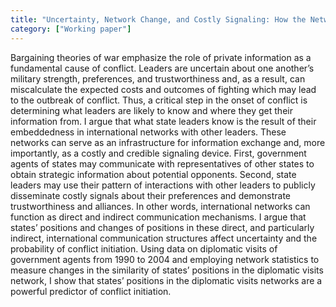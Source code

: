 ```yaml
---
title: "Uncertainty, Network Change, and Costly Signaling: How the Network of Diplomatic Visits Affects the Initiation of International Conflict"
category: ["Working paper"]
---
```

Bargaining theories of war emphasize the role of private information as a fundamental cause of conflict.
Leaders are uncertain about one another’s military strength, preferences, and trustworthiness and, as a
result, can miscalculate the expected costs and outcomes of fighting which may lead to the outbreak of
conflict. Thus, a critical step in the onset of conflict is determining what leaders are likely to know and
where they get their information from. I argue that what state leaders know is the result of their embeddedness
in international networks with other leaders. These networks can serve as an infrastructure
for information exchange and, more importantly, as a costly and credible signaling device. First, government
agents of states may communicate with representatives of other states to obtain strategic information
about potential opponents. Second, state leaders may use their pattern of interactions with other
leaders to publicly disseminate costly signals about their preferences and demonstrate trustworthiness
and alliances. In other words, international networks can function as direct and indirect communication
mechanisms. I argue that states’ positions and changes of positions in these direct, and particularly indirect,
international communication structures affect uncertainty and the probability of conflict initiation.
Using data on diplomatic visits of government agents from 1990 to 2004 and employing network statistics
to measure changes in the similarity of states’ positions in the diplomatic visits network, I show that
states’ positions in the diplomatic visits networks are a powerful predictor of conflict initiation.
